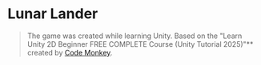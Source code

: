 # Lunar Lander

> The game was created while learning Unity. Based on the "Learn Unity 2D Beginner FREE COMPLETE Course (Unity Tutorial 2025)"** created by [Code Monkey](https://www.youtube.com/@CodeMonkeyUnity).
